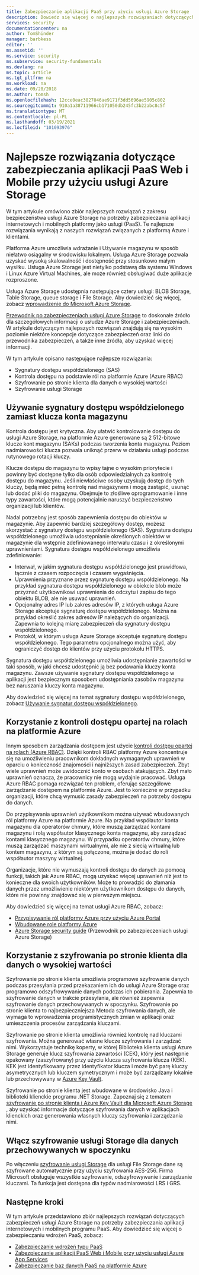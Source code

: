 ```yaml
---
title: Zabezpieczanie aplikacji PaaS przy użyciu usługi Azure Storage | Microsoft Docs
description: Dowiedz się więcej o najlepszych rozwiązaniach dotyczących zabezpieczeń usługi Azure Storage na potrzeby zabezpieczania aplikacji internetowych i mobilnych PaaS.
services: security
documentationcenter: na
author: TomShinder
manager: barbkess
editor: ''
ms.assetid: ''
ms.service: security
ms.subservice: security-fundamentals
ms.devlang: na
ms.topic: article
ms.tgt_pltfrm: na
ms.workload: na
ms.date: 09/28/2018
ms.author: tomsh
ms.openlocfilehash: 12cce0eac3827046ae9171f3dd5696ae5905c802
ms.sourcegitcommit: 910a1a38711966cb171050db245fc3b22abc8c5f
ms.translationtype: MT
ms.contentlocale: pl-PL
ms.lasthandoff: 03/19/2021
ms.locfileid: "101093976"
---
```

# <a name="best-practices-for-securing-paas-web-and-mobile-applications-using-azure-storage"></a>Najlepsze rozwiązania dotyczące zabezpieczania aplikacji PaaS Web i Mobile przy użyciu usługi Azure Storage
W tym artykule omówiono zbiór najlepszych rozwiązań z zakresu bezpieczeństwa usługi Azure Storage na potrzeby zabezpieczania aplikacji internetowych i mobilnych platformy jako usługi (PaaS). Te najlepsze rozwiązania wynikają z naszych rozwiązań związanych z platformą Azure i klientami.

Platforma Azure umożliwia wdrażanie i Używanie magazynu w sposób niełatwo osiągalny w środowisku lokalnym. Usługa Azure Storage pozwala uzyskać wysoką skalowalność i dostępność przy stosunkowo małym wysiłku. Usługa Azure Storage jest nietylko podstawą dla systemu Windows i Linux Azure Virtual Machines, ale może również obsługiwać duże aplikacje rozproszone.

Usługa Azure Storage udostępnia następujące cztery usługi: BLOB Storage, Table Storage, queue storage i File Storage. Aby dowiedzieć się więcej, zobacz [wprowadzenie do Microsoft Azure Storage](../../storage/common/storage-introduction.md).

[Przewodnik po zabezpieczeniach usługi Azure Storage](../../storage/blobs/security-recommendations.md) to doskonałe źródło dla szczegółowych informacji o usłudze Azure Storage i zabezpieczeniach. W artykule dotyczącym najlepszych rozwiązań znajdują się na wysokim poziomie niektóre koncepcje dotyczące zabezpieczeń oraz linki do przewodnika zabezpieczeń, a także inne źródła, aby uzyskać więcej informacji.

W tym artykule opisano następujące najlepsze rozwiązania:

- Sygnatury dostępu współdzielonego (SAS)
- Kontrola dostępu na podstawie ról na platformie Azure (Azure RBAC)
- Szyfrowanie po stronie klienta dla danych o wysokiej wartości
- Szyfrowanie usługi Storage


## <a name="use-a-shared-access-signature-instead-of-a-storage-account-key"></a>Używanie sygnatury dostępu współdzielonego zamiast klucza konta magazynu
Kontrola dostępu jest krytyczna. Aby ułatwić kontrolowanie dostępu do usługi Azure Storage, na platformie Azure generowane są 2 512-bitowe klucze kont magazynu (SAKs) podczas tworzenia konta magazynu. Poziom nadmiarowości klucza pozwala uniknąć przerw w działaniu usługi podczas rutynowego rotacji kluczy. 

Klucze dostępu do magazynu to wpisy tajne o wysokim priorytecie i powinny być dostępne tylko dla osób odpowiedzialnych za kontrolę dostępu do magazynu. Jeśli niewłaściwe osoby uzyskują dostęp do tych kluczy, będą mieć pełną kontrolę nad magazynem i mogą zastąpić, usunąć lub dodać pliki do magazynu. Obejmuje to złośliwe oprogramowanie i inne typy zawartości, które mogą potencjalnie naruszyć bezpieczeństwo organizacji lub klientów.

Nadal potrzebny jest sposób zapewnienia dostępu do obiektów w magazynie. Aby zapewnić bardziej szczegółowy dostęp, możesz skorzystać z sygnatury dostępu współdzielonego (SAS). Sygnatura dostępu współdzielonego umożliwia udostępnianie określonych obiektów w magazynie dla wstępnie zdefiniowanego interwału czasu i z określonymi uprawnieniami. Sygnatura dostępu współdzielonego umożliwia zdefiniowanie:

- Interwał, w jakim sygnatura dostępu współdzielonego jest prawidłowa, łącznie z czasem rozpoczęcia i czasem wygaśnięcia.
- Uprawnienia przyznane przez sygnaturę dostępu współdzielonego. Na przykład sygnatura dostępu współdzielonego w obiekcie blob może przyznać użytkownikowi uprawnienia do odczytu i zapisu do tego obiektu BLOB, ale nie usuwać uprawnień.
- Opcjonalny adres IP lub zakres adresów IP, z których usługa Azure Storage akceptuje sygnaturę dostępu współdzielonego. Można na przykład określić zakres adresów IP należących do organizacji. Zapewnia to kolejną miarę zabezpieczeń dla sygnatury dostępu współdzielonego.
- Protokół, w którym usługa Azure Storage akceptuje sygnaturę dostępu współdzielonego. Tego parametru opcjonalnego można użyć, aby ograniczyć dostęp do klientów przy użyciu protokołu HTTPS.

Sygnatura dostępu współdzielonego umożliwia udostępnianie zawartości w taki sposób, w jaki chcesz udostępnić ją bez podawania kluczy konta magazynu. Zawsze używanie sygnatury dostępu współdzielonego w aplikacji jest bezpiecznym sposobem udostępniania zasobów magazynu bez naruszania kluczy konta magazynu.

Aby dowiedzieć się więcej na temat sygnatury dostępu współdzielonego, zobacz [Używanie sygnatur dostępu współdzielonego](../../storage/common/storage-sas-overview.md). 

## <a name="use-azure-role-based-access-control"></a>Korzystanie z kontroli dostępu opartej na rolach na platformie Azure
Innym sposobem zarządzania dostępem jest użycie [kontroli dostępu opartej na rolach (Azure RBAC)](../../role-based-access-control/overview.md). Dzięki kontroli RBAC platformy Azure koncentruje się na umożliwieniu pracownikom dokładnych wymaganych uprawnień w oparciu o konieczność znajomości i najniższych zasad zabezpieczeń. Zbyt wiele uprawnień może uwidocznić konto w osobach atakujących. Zbyt mało uprawnień oznacza, że pracownicy nie mogą wydajnie pracować. Usługa Azure RBAC pomaga rozwiązać ten problem, oferując szczegółowe zarządzanie dostępem na platformie Azure. Jest to konieczne w przypadku organizacji, które chcą wymusić zasady zabezpieczeń na potrzeby dostępu do danych.

Do przypisywania uprawnień użytkownikom można używać wbudowanych ról platformy Azure na platformie Azure. Na przykład współautor konta magazynu dla operatorów chmury, które muszą zarządzać kontami magazynu i rolą współautor klasycznego konta magazynu, aby zarządzać kontami klasycznego magazynu. W przypadku operatorów chmury, które muszą zarządzać maszynami wirtualnymi, ale nie z siecią wirtualną lub kontem magazynu, z którym są połączone, można je dodać do roli współautor maszyny wirtualnej.

Organizacje, które nie wymuszają kontroli dostępu do danych za pomocą funkcji, takich jak Azure RBAC, mogą uzyskać więcej uprawnień niż jest to konieczne dla swoich użytkowników. Może to prowadzić do złamania danych przez umożliwienie niektórym użytkownikom dostępu do danych, które nie powinny znajdować się w pierwszym miejscu.

Aby dowiedzieć się więcej na temat usługi Azure RBAC, zobacz:

- [Przypisywanie ról platformy Azure przy użyciu Azure Portal](../../role-based-access-control/role-assignments-portal.md)
- [Wbudowane role platformy Azure](../../role-based-access-control/built-in-roles.md)
- [Azure Storage security guide](../../storage/blobs/security-recommendations.md) (Przewodnik po zabezpieczeniach usługi Azure Storage) 

## <a name="use-client-side-encryption-for-high-value-data"></a>Korzystanie z szyfrowania po stronie klienta dla danych o wysokiej wartości
Szyfrowanie po stronie klienta umożliwia programowe szyfrowanie danych podczas przesyłania przed przekazaniem ich do usługi Azure Storage oraz programowo odszyfrowywanie danych podczas ich pobierania. Zapewnia to szyfrowanie danych w trakcie przesyłania, ale również zapewnia szyfrowanie danych przechowywanych w spoczynku. Szyfrowanie po stronie klienta to najbezpieczniejsza Metoda szyfrowania danych, ale wymaga to wprowadzenia programistycznych zmian w aplikacji oraz umieszczenia procesów zarządzania kluczami.

Szyfrowanie po stronie klienta umożliwia również kontrolę nad kluczami szyfrowania. Można generować własne klucze szyfrowania i zarządzać nimi. Wykorzystuje technikę koperty, w której Biblioteka klienta usługi Azure Storage generuje klucz szyfrowania zawartości (CEK), który jest następnie opakowany (zaszyfrowany) przy użyciu klucza szyfrowania klucza (KEK). KEK jest identyfikowany przez identyfikator klucza i może być parę kluczy asymetrycznych lub kluczem symetrycznym i może być zarządzany lokalnie lub przechowywany w [Azure Key Vault](../../key-vault/general/overview.md).

Szyfrowanie po stronie klienta jest wbudowane w środowisko Java i biblioteki klienckie programu .NET Storage. Zapoznaj się z tematem [szyfrowanie po stronie klienta i Azure Key Vault dla Microsoft Azure Storage](../../storage/common/storage-client-side-encryption.md) , aby uzyskać informacje dotyczące szyfrowania danych w aplikacjach klienckich oraz generowania własnych kluczy szyfrowania i zarządzania nimi.

## <a name="enable-storage-service-encryption-for-data-at-rest"></a>Włącz szyfrowanie usługi Storage dla danych przechowywanych w spoczynku
Po włączeniu [szyfrowanie usługi Storage](../../storage/common/storage-service-encryption.md) dla usługi File Storage dane są szyfrowane automatycznie przy użyciu szyfrowania AES-256. Firma Microsoft obsługuje wszystkie szyfrowanie, odszyfrowywanie i zarządzanie kluczami. Ta funkcja jest dostępna dla typów nadmiarowości LRS i GRS.

## <a name="next-steps"></a>Następne kroki

W tym artykule przedstawiono zbiór najlepszych rozwiązań dotyczących zabezpieczeń usługi Azure Storage na potrzeby zabezpieczania aplikacji internetowych i mobilnych programu PaaS. Aby dowiedzieć się więcej o zabezpieczaniu wdrożeń PaaS, zobacz:

- [Zabezpieczanie wdrożeń typu PaaS](paas-deployments.md)
- [Zabezpieczanie aplikacji PaaS Web i Mobile przy użyciu usługi Azure App Services](paas-applications-using-app-services.md)
- [Zabezpieczanie baz danych PaaS na platformie Azure](paas-applications-using-sql.md)